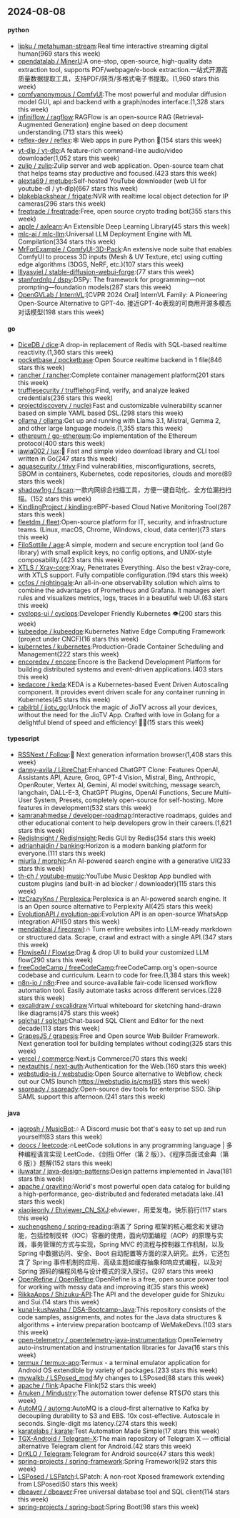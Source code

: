 ## 2024-08-08

#### python
* [lipku / metahuman-stream](https://github.com/lipku/metahuman-stream):Real time interactive streaming digital human(969 stars this week)
* [opendatalab / MinerU](https://github.com/opendatalab/MinerU):A one-stop, open-source, high-quality data extraction tool, supports PDF/webpage/e-book extraction.一站式开源高质量数据提取工具，支持PDF/网页/多格式电子书提取。(1,960 stars this week)
* [comfyanonymous / ComfyUI](https://github.com/comfyanonymous/ComfyUI):The most powerful and modular diffusion model GUI, api and backend with a graph/nodes interface.(1,328 stars this week)
* [infiniflow / ragflow](https://github.com/infiniflow/ragflow):RAGFlow is an open-source RAG (Retrieval-Augmented Generation) engine based on deep document understanding.(713 stars this week)
* [reflex-dev / reflex](https://github.com/reflex-dev/reflex):🕸️ Web apps in pure Python 🐍(154 stars this week)
* [yt-dlp / yt-dlp](https://github.com/yt-dlp/yt-dlp):A feature-rich command-line audio/video downloader(1,052 stars this week)
* [zulip / zulip](https://github.com/zulip/zulip):Zulip server and web application. Open-source team chat that helps teams stay productive and focused.(423 stars this week)
* [alexta69 / metube](https://github.com/alexta69/metube):Self-hosted YouTube downloader (web UI for youtube-dl / yt-dlp)(667 stars this week)
* [blakeblackshear / frigate](https://github.com/blakeblackshear/frigate):NVR with realtime local object detection for IP cameras(296 stars this week)
* [freqtrade / freqtrade](https://github.com/freqtrade/freqtrade):Free, open source crypto trading bot(355 stars this week)
* [apple / axlearn](https://github.com/apple/axlearn):An Extensible Deep Learning Library(45 stars this week)
* [mlc-ai / mlc-llm](https://github.com/mlc-ai/mlc-llm):Universal LLM Deployment Engine with ML Compilation(334 stars this week)
* [MrForExample / ComfyUI-3D-Pack](https://github.com/MrForExample/ComfyUI-3D-Pack):An extensive node suite that enables ComfyUI to process 3D inputs (Mesh & UV Texture, etc) using cutting edge algorithms (3DGS, NeRF, etc.)(107 stars this week)
* [lllyasviel / stable-diffusion-webui-forge](https://github.com/lllyasviel/stable-diffusion-webui-forge):(77 stars this week)
* [stanfordnlp / dspy](https://github.com/stanfordnlp/dspy):DSPy: The framework for programming—not prompting—foundation models(287 stars this week)
* [OpenGVLab / InternVL](https://github.com/OpenGVLab/InternVL):[CVPR 2024 Oral] InternVL Family: A Pioneering Open-Source Alternative to GPT-4o. 接近GPT-4o表现的可商用开源多模态对话模型(198 stars this week)

#### go
* [DiceDB / dice](https://github.com/DiceDB/dice):A drop-in replacement of Redis with SQL-based realtime reactivity.(1,360 stars this week)
* [pocketbase / pocketbase](https://github.com/pocketbase/pocketbase):Open Source realtime backend in 1 file(846 stars this week)
* [rancher / rancher](https://github.com/rancher/rancher):Complete container management platform(201 stars this week)
* [trufflesecurity / trufflehog](https://github.com/trufflesecurity/trufflehog):Find, verify, and analyze leaked credentials(236 stars this week)
* [projectdiscovery / nuclei](https://github.com/projectdiscovery/nuclei):Fast and customizable vulnerability scanner based on simple YAML based DSL.(298 stars this week)
* [ollama / ollama](https://github.com/ollama/ollama):Get up and running with Llama 3.1, Mistral, Gemma 2, and other large language models.(1,355 stars this week)
* [ethereum / go-ethereum](https://github.com/ethereum/go-ethereum):Go implementation of the Ethereum protocol(400 stars this week)
* [iawia002 / lux](https://github.com/iawia002/lux):👾 Fast and simple video download library and CLI tool written in Go(247 stars this week)
* [aquasecurity / trivy](https://github.com/aquasecurity/trivy):Find vulnerabilities, misconfigurations, secrets, SBOM in containers, Kubernetes, code repositories, clouds and more(89 stars this week)
* [shadow1ng / fscan](https://github.com/shadow1ng/fscan):一款内网综合扫描工具，方便一键自动化、全方位漏扫扫描。(152 stars this week)
* [KindlingProject / kindling](https://github.com/KindlingProject/kindling):eBPF-based Cloud Native Monitoring Tool(287 stars this week)
* [fleetdm / fleet](https://github.com/fleetdm/fleet):Open-source platform for IT, security, and infrastructure teams. (Linux, macOS, Chrome, Windows, cloud, data center)(73 stars this week)
* [FiloSottile / age](https://github.com/FiloSottile/age):A simple, modern and secure encryption tool (and Go library) with small explicit keys, no config options, and UNIX-style composability.(423 stars this week)
* [XTLS / Xray-core](https://github.com/XTLS/Xray-core):Xray, Penetrates Everything. Also the best v2ray-core, with XTLS support. Fully compatible configuration.(194 stars this week)
* [ccfos / nightingale](https://github.com/ccfos/nightingale):An all-in-one observability solution which aims to combine the advantages of Prometheus and Grafana. It manages alert rules and visualizes metrics, logs, traces in a beautiful web UI.(63 stars this week)
* [cyclops-ui / cyclops](https://github.com/cyclops-ui/cyclops):Developer Friendly Kubernetes 👁️(200 stars this week)
* [kubeedge / kubeedge](https://github.com/kubeedge/kubeedge):Kubernetes Native Edge Computing Framework (project under CNCF)(16 stars this week)
* [kubernetes / kubernetes](https://github.com/kubernetes/kubernetes):Production-Grade Container Scheduling and Management(222 stars this week)
* [encoredev / encore](https://github.com/encoredev/encore):Encore is the Backend Development Platform for building distributed systems and event-driven applications.(403 stars this week)
* [kedacore / keda](https://github.com/kedacore/keda):KEDA is a Kubernetes-based Event Driven Autoscaling component. It provides event driven scale for any container running in Kubernetes(45 stars this week)
* [rabilrbl / jiotv_go](https://github.com/rabilrbl/jiotv_go):Unlock the magic of JioTV across all your devices, without the need for the JioTV App. Crafted with love in Golang for a delightful blend of speed and efficiency! 🌟✨(15 stars this week)

#### typescript
* [RSSNext / Follow](https://github.com/RSSNext/Follow):🧡 Next generation information browser(1,408 stars this week)
* [danny-avila / LibreChat](https://github.com/danny-avila/LibreChat):Enhanced ChatGPT Clone: Features OpenAI, Assistants API, Azure, Groq, GPT-4 Vision, Mistral, Bing, Anthropic, OpenRouter, Vertex AI, Gemini, AI model switching, message search, langchain, DALL-E-3, ChatGPT Plugins, OpenAI Functions, Secure Multi-User System, Presets, completely open-source for self-hosting. More features in development(532 stars this week)
* [kamranahmedse / developer-roadmap](https://github.com/kamranahmedse/developer-roadmap):Interactive roadmaps, guides and other educational content to help developers grow in their careers.(1,621 stars this week)
* [RedisInsight / RedisInsight](https://github.com/RedisInsight/RedisInsight):Redis GUI by Redis(354 stars this week)
* [adrianhajdin / banking](https://github.com/adrianhajdin/banking):Horizon is a modern banking platform for everyone.(111 stars this week)
* [miurla / morphic](https://github.com/miurla/morphic):An AI-powered search engine with a generative UI(233 stars this week)
* [th-ch / youtube-music](https://github.com/th-ch/youtube-music):YouTube Music Desktop App bundled with custom plugins (and built-in ad blocker / downloader)(115 stars this week)
* [ItzCrazyKns / Perplexica](https://github.com/ItzCrazyKns/Perplexica):Perplexica is an AI-powered search engine. It is an Open source alternative to Perplexity AI(425 stars this week)
* [EvolutionAPI / evolution-api](https://github.com/EvolutionAPI/evolution-api):Evolution API is an open-source WhatsApp integration API(50 stars this week)
* [mendableai / firecrawl](https://github.com/mendableai/firecrawl):🔥 Turn entire websites into LLM-ready markdown or structured data. Scrape, crawl and extract with a single API.(347 stars this week)
* [FlowiseAI / Flowise](https://github.com/FlowiseAI/Flowise):Drag & drop UI to build your customized LLM flow(290 stars this week)
* [freeCodeCamp / freeCodeCamp](https://github.com/freeCodeCamp/freeCodeCamp):freeCodeCamp.org's open-source codebase and curriculum. Learn to code for free.(1,384 stars this week)
* [n8n-io / n8n](https://github.com/n8n-io/n8n):Free and source-available fair-code licensed workflow automation tool. Easily automate tasks across different services.(228 stars this week)
* [excalidraw / excalidraw](https://github.com/excalidraw/excalidraw):Virtual whiteboard for sketching hand-drawn like diagrams(475 stars this week)
* [sqlchat / sqlchat](https://github.com/sqlchat/sqlchat):Chat-based SQL Client and Editor for the next decade(113 stars this week)
* [GrapesJS / grapesjs](https://github.com/GrapesJS/grapesjs):Free and Open source Web Builder Framework. Next generation tool for building templates without coding(325 stars this week)
* [vercel / commerce](https://github.com/vercel/commerce):Next.js Commerce(70 stars this week)
* [nextauthjs / next-auth](https://github.com/nextauthjs/next-auth):Authentication for the Web.(160 stars this week)
* [webstudio-is / webstudio](https://github.com/webstudio-is/webstudio):Open Source alternative to Webflow, check out our CMS launch https://webstudio.is/cms(95 stars this week)
* [ssoready / ssoready](https://github.com/ssoready/ssoready):Open-source dev tools for enterprise SSO. Ship SAML support this afternoon.(241 stars this week)

#### java
* [jagrosh / MusicBot](https://github.com/jagrosh/MusicBot):🎶 A Discord music bot that's easy to set up and run yourself!(83 stars this week)
* [doocs / leetcode](https://github.com/doocs/leetcode):🔥LeetCode solutions in any programming language | 多种编程语言实现 LeetCode、《剑指 Offer（第 2 版）》、《程序员面试金典（第 6 版）》题解(152 stars this week)
* [iluwatar / java-design-patterns](https://github.com/iluwatar/java-design-patterns):Design patterns implemented in Java(181 stars this week)
* [apache / gravitino](https://github.com/apache/gravitino):World's most powerful open data catalog for building a high-performance, geo-distributed and federated metadata lake.(41 stars this week)
* [xiaojieonly / Ehviewer_CN_SXJ](https://github.com/xiaojieonly/Ehviewer_CN_SXJ):ehviewer，用爱发电，快乐前行(117 stars this week)
* [xuchengsheng / spring-reading](https://github.com/xuchengsheng/spring-reading):涵盖了 Spring 框架的核心概念和关键功能，包括控制反转（IOC）容器的使用，面向切面编程（AOP）的原理与实践，事务管理的方式与实现，Spring MVC 的流程与控制器工作机制，以及 Spring 中数据访问、安全、Boot 自动配置等方面的深入研究。此外，它还包含了 Spring 事件机制的应用、高级主题如缓存抽象和响应式编程，以及对 Spring 源码的编程风格与设计模式的深入探讨。(297 stars this week)
* [OpenRefine / OpenRefine](https://github.com/OpenRefine/OpenRefine):OpenRefine is a free, open source power tool for working with messy data and improving it(35 stars this week)
* [RikkaApps / Shizuku-API](https://github.com/RikkaApps/Shizuku-API):The API and the developer guide for Shizuku and Sui.(14 stars this week)
* [kunal-kushwaha / DSA-Bootcamp-Java](https://github.com/kunal-kushwaha/DSA-Bootcamp-Java):This repository consists of the code samples, assignments, and notes for the Java data structures & algorithms + interview preparation bootcamp of WeMakeDevs.(103 stars this week)
* [open-telemetry / opentelemetry-java-instrumentation](https://github.com/open-telemetry/opentelemetry-java-instrumentation):OpenTelemetry auto-instrumentation and instrumentation libraries for Java(16 stars this week)
* [termux / termux-app](https://github.com/termux/termux-app):Termux - a terminal emulator application for Android OS extendible by variety of packages.(233 stars this week)
* [mywalkb / LSPosed_mod](https://github.com/mywalkb/LSPosed_mod):My changes to LSPosed(88 stars this week)
* [apache / flink](https://github.com/apache/flink):Apache Flink(52 stars this week)
* [Anuken / Mindustry](https://github.com/Anuken/Mindustry):The automation tower defense RTS(70 stars this week)
* [AutoMQ / automq](https://github.com/AutoMQ/automq):AutoMQ is a cloud-first alternative to Kafka by decoupling durability to S3 and EBS. 10x cost-effective. Autoscale in seconds. Single-digit ms latency.(274 stars this week)
* [karatelabs / karate](https://github.com/karatelabs/karate):Test Automation Made Simple(17 stars this week)
* [TGX-Android / Telegram-X](https://github.com/TGX-Android/Telegram-X):The main repository of Telegram X — official alternative Telegram client for Android.(42 stars this week)
* [DrKLO / Telegram](https://github.com/DrKLO/Telegram):Telegram for Android source(47 stars this week)
* [spring-projects / spring-framework](https://github.com/spring-projects/spring-framework):Spring Framework(92 stars this week)
* [LSPosed / LSPatch](https://github.com/LSPosed/LSPatch):LSPatch: A non-root Xposed framework extending from LSPosed(50 stars this week)
* [dbeaver / dbeaver](https://github.com/dbeaver/dbeaver):Free universal database tool and SQL client(114 stars this week)
* [spring-projects / spring-boot](https://github.com/spring-projects/spring-boot):Spring Boot(98 stars this week)
